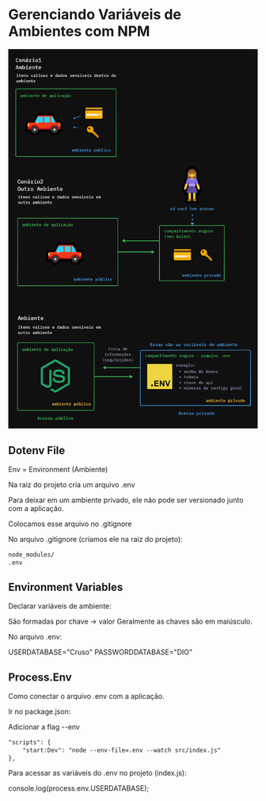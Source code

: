 # Gerenciando Variáveis de Ambientes com NPM

![Variáveis de ambiente](variaveis-de-ambiente.png)

## Dotenv File

Env = Environment (Ambiente)

Na raiz do projeto cria um arquivo .env

Para deixar em um ambiente privado, ele não pode ser versionado junto com a aplicação.

Colocamos esse arquivo no .gitignore 

No arquivo .gitignore (criamos ele na raiz do projeto):

```
node_modules/
.env
```

## Environment Variables

Declarar variáveis de ambiente: 

São formadas por chave -> valor
Geralmente as chaves são em maiúsculo.

No arquivo .env:

USERDATABASE="Cruso"
PASSWORDDATABASE="DIO"

## Process.Env

Como conectar o arquivo .env com a aplicação.

Ir no package.json:

Adicionar a flag  --env

```
"scripts": {
    "start:Dev": "node --env-file=.env --watch src/index.js"
},
```

Para acessar as variáveis do .env no projeto (index.js):

console.log(process.env.USERDATABASE);